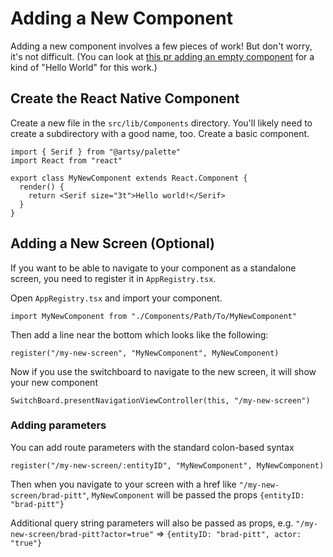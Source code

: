 # Adding a New Component

Adding a new component involves a few pieces of work! But don't worry, it's not difficult. (You can look at [this pr adding an empty component](https://github.com/artsy/emission/pull/1003) for a kind of "Hello World" for this work.)

## Create the React Native Component

Create a new file in the `src/lib/Components` directory. You'll likely need to create a subdirectory with a good name, too. Create a basic component.

```tsx
import { Serif } from "@artsy/palette"
import React from "react"

export class MyNewComponent extends React.Component {
  render() {
    return <Serif size="3t">Hello world!</Serif>
  }
}
```

## Adding a New Screen (Optional)

If you want to be able to navigate to your component as a standalone screen, you need to register it in `AppRegistry.tsx`.

Open `AppRegistry.tsx` and import your component.

```tsx
import MyNewComponent from "./Components/Path/To/MyNewComponent"
```

Then add a line near the bottom which looks like the following:

```tsx
register("/my-new-screen", "MyNewComponent", MyNewComponent)
```

Now if you use the switchboard to navigate to the new screen, it will show your new component

```tsx
SwitchBoard.presentNavigationViewController(this, "/my-new-screen")
```

### Adding parameters

You can add route parameters with the standard colon-based syntax

```tsx
register("/my-new-screen/:entityID", "MyNewComponent", MyNewComponent)
```

Then when you navigate to your screen with a href like `"/my-new-screen/brad-pitt"`, `MyNewComponent` will be passed the props `{entityID: "brad-pitt"}`

Additional query string parameters will also be passed as props, e.g. `"/my-new-screen/brad-pitt?actor=true"` => `{entityID: "brad-pitt", actor: "true"}`
